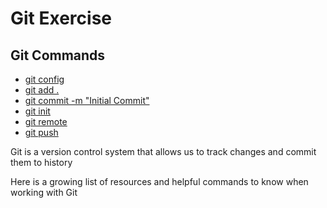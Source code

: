 # Git Exercise
## Git Commands

- [git config](./Commands/Config.md)
- [git add .](./Commands/ADD.md)
- [git commit -m "Initial Commit"](./Commands/COMMIT.md)
- [git init](./Commands/InIt.md)
- [git remote](./Commands/REMOTE.md)
- [git push](./Commands/PUSH.md)

Git is a version control system that allows us to track changes and commit them to history

Here is a growing list of resources and helpful commands to know when working with Git

